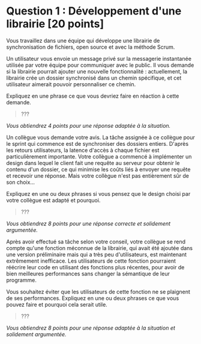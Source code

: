 # Question 1 : Développement d'une librairie [20 points]

Vous travaillez dans une équipe qui développe une librairie de synchronisation de fichiers, open source et avec la méthode Scrum.


Un utilisateur vous envoie un message privé sur la messagerie instantanée utilisée par votre équipe pour communiquer avec le public.
Il vous demande si la librairie pourrait ajouter une nouvelle fonctionnalité : actuellement, la librairie crée un dossier synchronisé
dans un chemin spécifique, et cet utilisateur aimerait pouvoir personnaliser ce chemin.

Expliquez en une phrase ce que vous devriez faire en réaction à cette demande.

> ???

_Vous obtiendrez 4 points pour une réponse adaptée à la situation._


Un collègue vous demande votre avis. La tâche assignée à ce collègue pour le sprint qui commence est de synchroniser des dossiers entiers.
D'après les retours utilisateurs, la latence d'accès à chaque fichier est particulièrement importante.
Votre collègue a commencé à implémenter un design dans lequel le client fait une requête au serveur pour obtenir le contenu d'un dossier,
ce qui minimise les coûts liés à envoyer une requête et recevoir une réponse.
Mais votre collègue n'est pas entièrement sûr de son choix...

Expliquez en une ou deux phrases si vous pensez que le design choisi par votre collègue est adapté et pourquoi.

> ???

_Vous obtiendrez 8 points pour une réponse correcte et solidement argumentée._


Après avoir effectué sa tâche selon votre conseil, votre collègue se rend compte qu'une fonction méconnue de la librairie,
qui avait été ajoutée dans une version préliminaire mais qui a très peu d'utilisateurs, est maintenant extrêmement inefficace.
Les utilisateurs de cette fonction pourraient réécrire leur code en utilisant des fonctions plus récentes, pour avoir de bien meilleures
performances sans changer la sémantique de leur programme.

Vous souhaitez éviter que les utilisateurs de cette fonction ne se plaignent de ses performances.
Expliquez en une ou deux phrases ce que vous pouvez faire et pourquoi cela serait utile.

> ???

_Vous obtiendrez 8 points pour une réponse adaptée à la situation et solidement argumentée._
